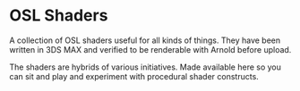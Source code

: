 # OSL Shaders
A collection of OSL shaders useful for all kinds of things.
They have been written in 3DS MAX and verified to be renderable with Arnold before upload.

The shaders are hybrids of various initiatives.
Made available here so you can sit and play and experiment with procedural shader constructs.

